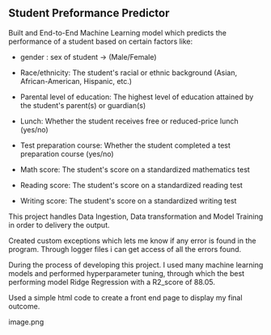 ## Student Preformance Predictor

Built and End-to-End Machine Learning model which predicts the performance of a student based on certain factors like:

- gender : sex of student -> (Male/Female)

- Race/ethnicity: The student's racial or ethnic background (Asian, African-American, Hispanic, etc.)

- Parental level of education: The highest level of education attained by the student's parent(s) or guardian(s)

- Lunch: Whether the student receives free or reduced-price lunch (yes/no)

- Test preparation course: Whether the student completed a test preparation course (yes/no)

- Math score: The student's score on a standardized mathematics test

- Reading score: The student's score on a standardized reading test

- Writing score: The student's score on a standardized writing test

This project handles Data Ingestion, Data transformation and Model Training in order to delivery the output.

Created custom exceptions which lets me know if any error is found in the program. Through logger files i can get access of all the errors found. 

During the process of developing this project. I used many machine learning models and performed hyperparameter tuning, through which the best performing model Ridge Regression with a R2_score of 88.05.

Used a simple html code to create a front end page to display my final outcome.

image.png

